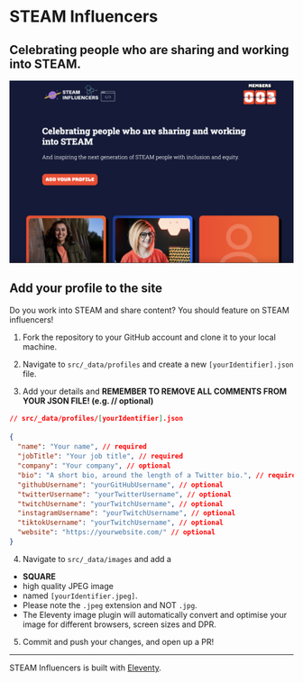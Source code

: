 # STEAM Influencers
## Celebrating people who are sharing and working into STEAM.

![A screenshot of STEAM Influencers](screenshot.png)

## Add your profile to the site

Do you work into STEAM and share content? You should feature on STEAM influencers!

1. Fork the repository to your GitHub account and clone it to your local machine.

2. Navigate to `src/_data/profiles` and create a new `[yourIdentifier].json` file.

3. Add your details and **REMEMBER TO REMOVE ALL COMMENTS FROM YOUR JSON FILE! (e.g. // optional)**

```json
// src/_data/profiles/[yourIdentifier].json

{
  "name": "Your name", // required
  "jobTitle": "Your job title", // required
  "company": "Your company", // optional
  "bio": "A short bio, around the length of a Twitter bio.", // required
  "githubUsername": "yourGitHubUsername", // optional
  "twitterUsername": "yourTwitterUsername", // optional
  "twitchUsername": "yourTwitchUsername", // optional
  "instagramUsername": "yourTwitchUsername", // optional
  "tiktokUsername": "yourTwitchUsername", // optional
  "website": "https://yourwebsite.com/" // optional
}
```

4. Navigate to `src/_data/images` and add a

- **SQUARE**
- high quality JPEG image
- named `[yourIdentifier.jpeg]`.
- Please note the `.jpeg` extension and NOT `.jpg`.
- The Eleventy image plugin will automatically convert and optimise your image for different browsers, screen sizes and
  DPR.

5. Commit and push your changes, and open up a PR!

---

STEAM Influencers is built with [Eleventy](https://www.11ty.dev/docs/).

